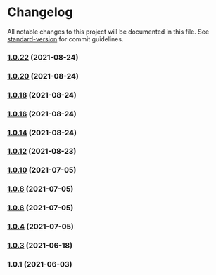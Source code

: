 # Changelog

All notable changes to this project will be documented in this file. See [standard-version](https://github.com/conventional-changelog/standard-version) for commit guidelines.

### [1.0.22](https://github.com/nludb/typescript-client/compare/v1.0.20...v1.0.22) (2021-08-24)

### [1.0.20](https://github.com/nludb/typescript-client/compare/v1.0.18...v1.0.20) (2021-08-24)

### [1.0.18](https://github.com/nludb/typescript-client/compare/v1.0.16...v1.0.18) (2021-08-24)

### [1.0.16](https://github.com/nludb/typescript-client/compare/v1.0.14...v1.0.16) (2021-08-24)

### [1.0.14](https://github.com/nludb/typescript-client/compare/v1.0.12...v1.0.14) (2021-08-24)

### [1.0.12](https://github.com/nludb/typescript-client/compare/v1.0.10...v1.0.12) (2021-08-23)

### [1.0.10](https://github.com/nludb/typescript-client/compare/v1.0.8...v1.0.10) (2021-07-05)

### [1.0.8](https://github.com/nludb/typescript-client/compare/v1.0.6...v1.0.8) (2021-07-05)

### [1.0.6](https://github.com/nludb/typescript-client/compare/v1.0.4...v1.0.6) (2021-07-05)

### [1.0.4](https://github.com/nludb/typescript-client/compare/v1.0.3...v1.0.4) (2021-07-05)

### [1.0.3](https://github.com/nludb/typescript-client/compare/v1.0.1...v1.0.3) (2021-06-18)

### 1.0.1 (2021-06-03)
